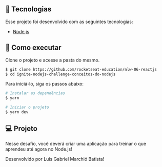 

<br>

## 🧪 Tecnologias

Esse projeto foi desenvolvido com as seguintes tecnologias:

- [Node.js](https://nodejs.org/en/)

## 🚀 Como executar

Clone o projeto e acesse a pasta do mesmo.

```bash
$ git clone https://github.com/rocketseat-education/nlw-06-reactjs
$ cd ignite-nodejs-challenge-conceitos-do-nodejs
```

Para iniciá-lo, siga os passos abaixo:
```bash
# Instalar as dependências
$ yarn

# Iniciar o projeto
$ yarn dev
```

## 💻 Projeto

Nesse desafio, você deverá criar uma aplicação para treinar o que aprendeu até agora no Node.js!

Desenvolvido por Luís Gabriel Marchió Batista!
